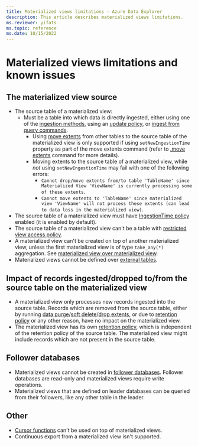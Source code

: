 ```yaml
---
title: Materialized views limitations - Azure Data Explorer
description: This article describes materialized views limitations.
ms.reviewer: yifats
ms.topic: reference
ms.date: 10/15/2022
---
```


# Materialized views limitations and known issues

## The materialized view source

* The source table of a materialized view:
  * Must be a table into which data is directly ingested, either using one of the [ingestion methods](../../../ingest-data-overview.md#ingestion-methods-and-tools), using an [update policy](../updatepolicy.md), or [ingest from query commands](../data-ingestion/ingest-from-query.md).
    * Using [move extents](../move-extents.md) from other tables to the source table of the materialized view is only supported if using `setNewIngestionTime` property as part of the move extents command (refer to [.move extents](../move-extents.md) command for more details).
    * Moving extents to the source table of a materialized view, while *not* using `setNewIngestionTime` may fail with one of the following errors:
      * `Cannot drop/move extents from/to table 'TableName' since Materialized View 'ViewName' is currently processing some of these extents`.
      * `Cannot move extents to 'TableName' since materialized view 'ViewName' will not process these extents (can lead to data loss in the materialized view)`.
* The source table of a materialized view must have [IngestionTime policy](../ingestiontimepolicy.md) enabled (it is enabled by default).
* The source table of a materialized view can't be a table with [restricted view access policy](../restrictedviewaccesspolicy.md).
* A materialized view can't be created on top of another materialized view, unless the first materialized view is of type `take_any(*)` aggregation. See [materialized view over materialized view](materialized-view-overview.md#materialized-view-over-materialized-view).
* Materialized views cannot be defined over [external tables](../../query/schema-entities/externaltables.md).

## Impact of records ingested/dropped to/from the source table on the materialized view

* A materialized view only processes new records ingested into the source table. Records which are removed from the source table, either by running [data purge](../../concepts/data-purge.md)/[soft delete](../../concepts/data-soft-delete.md)/[drop extents](../drop-extents.md), or due to [retention policy](../retentionpolicy.md) or any other reason, have no impact on the materialized view.
* The materialized view has its own [retention policy](materialized-view-policies.md#retention-and-caching-policy), which is independent of the retention policy of the source table. The materialized view might include records which are not present in the source table.

## Follower databases

* Materialized views cannot be created in [follower databases](../../../follower.md). Follower databases are read-only and materialized views require write operations.  
* Materialized views that are defined on leader databases can be queried from their followers, like any other table in the leader.

## Other

* [Cursor functions](../databasecursor.md#cursor-functions) can't be used on top of materialized views.
* Continuous export from a materialized view isn't supported.
